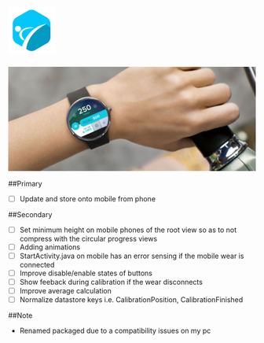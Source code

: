 ![Logo](mobile/src/main/res/drawable-xhdpi/ic_launcher.png)
========

![Image](wear/models/moto-360-2-cropped.jpg)

##Primary
- [ ] Update and store onto mobile from phone

##Secondary
- [ ] Set minimum height on mobile phones of the root view so as to not compress with the circular progress views
- [ ] Adding animations
- [ ] StartActivity.java on mobile has an error sensing if the mobile wear is connected
- [ ] Improve disable/enable states of buttons
- [ ] Show feeback during calibration if the wear disconnects
- [ ] Improve average calculation
- [ ] Normalize datastore keys i.e. CalibrationPosition, CalibrationFinished

##Note
- Renamed packaged due to a compatibility issues on my pc
